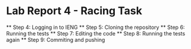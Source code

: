 # Lab Report 4 - Racing Task
** Step 4: Logging in to IENG
** Step 5: Cloning the repository
** Step 6: Running the tests
** Step 7: Editing the code
** Step 8: Running the tests again
** Step 9: Commiting and pushing
